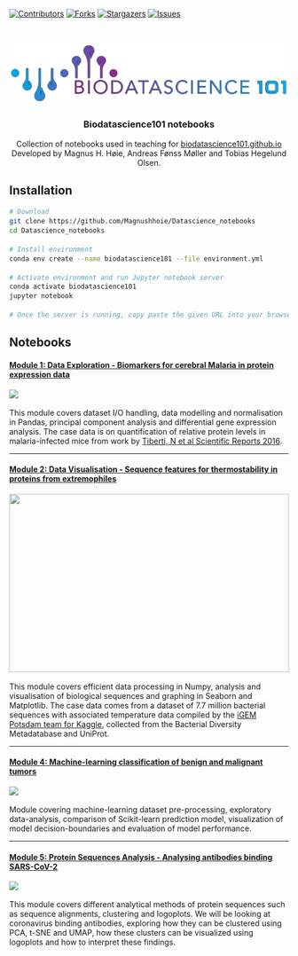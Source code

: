<!-- PROJECT SHIELDS -->
[![Contributors][contributors-shield]][contributors-url]
[![Forks][forks-shield]][forks-url]
[![Stargazers][stars-shield]][stars-url]
[![Issues][issues-shield]][issues-url]

<!-- PROJECT LOGO -->
<br />
<p align="center">
  <a href="https://biodatascience101.github.io">
    <img src="img/biodatascience101.png" alt="Logo">
  </a>

  <h3 align="center">Biodatascience101 notebooks</h3>

  <p align="center">
    Collection of notebooks used in teaching for <a href="https://biodatascience101.github.io">biodatascience101.github.io</a>
  <br>
    Developed by Magnus H. Høie, Andreas Fønss Møller and Tobias Hegelund Olsen.
    <br />
  </p>
</p>



## Installation

```bash
# Download
git clone https://github.com/Magnushhoie/Datascience_notebooks
cd Datascience_notebooks

# Install environment
conda env create --name biodatascience101 --file environment.yml

# Activate environment and run Jupyter notebook server
conda activate biodatascience101
jupyter notebook

# Once the server is running, copy paste the given URL into your browser of choice
```

## Notebooks

#### [Module 1: Data Exploration - Biomarkers for cerebral Malaria in protein expression data](https://github.com/Magnushhoie/Datascience_notebooks/blob/master/Module_1_Malaria_PandasIO.ipynb)
<img src="https://raw.githubusercontent.com/Magnushhoie/Datascience_notebooks/master/img/module1_logo.png">

This module covers dataset I/O handling, data modelling and normalisation in Pandas, principal component analysis and differential gene expression analysis. The case data is on quantification of relative protein levels in malaria-infected mice from work by [Tiberti, N et al Scientific Reports 2016](https://www.nature.com/articles/srep37871).

---

#### [Module 2: Data Visualisation - Sequence features for thermostability in proteins from extremophiles](https://github.com/Magnushhoie/Datascience_notebooks/blob/master/Module_2_Sequence_DataVisualization.ipynb)
<img src="https://github.com/Magnushhoie/Datascience_notebooks/blob/master/img/module2_logo.png?raw=true" width="504" height="322">

This module covers efficient data processing in Numpy, analysis and visualisation of biological sequences and graphing in Seaborn and Matplotlib. The case data comes from a dataset of 7.7 million bacterial sequences with associated temperature data compiled by the [iGEM Potsdam team for Kaggle](https://www.kaggle.com/igempotsdam/protein-heat-resistance-dataset), collected from the Bacterial Diversity Metadatabase and UniProt.

---

#### [Module 4: Machine-learning classification of benign and malignant tumors](https://github.com/Magnushhoie/Datascience_notebooks/blob/master/Module_4_Machine_learning.ipynb)
<img src="https://github.com/Magnushhoie/Datascience_notebooks/blob/master/img/module_4.png?raw=true" width="500">

Module covering machine-learning dataset pre-processing, exploratory data-analysis, comparison of Scikit-learn prediction model, visualization of model decision-boundaries and evaluation of model performance.

---

#### [Module 5: Protein Sequences Analysis - Analysing antibodies binding SARS-CoV-2](https://github.com/Magnushhoie/Datascience_notebooks/blob/master/Module_5_ProteinClustering.ipynb)
<img src="https://github.com/Magnushhoie/Datascience_notebooks/blob/master/img/module_5.png?raw=true" width="500">

This module covers different analytical methods of protein sequences such as sequence alignments, clustering and logoplots. We will be looking at coronavirus binding antibodies, exploring how they can be clustered using PCA, t-SNE and UMAP, how these clusters can be visualized using logoplots and how to interpret these findings.


<!-- MARKDOWN LINKS & IMAGES -->
<!-- https://www.markdownguide.org/basic-syntax/#reference-style-links -->
[contributors-shield]: https://img.shields.io/github/contributors/Magnushhoie/Datascience_notebooks.svg?style=for-the-badge
[contributors-url]: https://github.com/Magnushhoie/Datascience_notebooks/graphs/contributors
[forks-shield]: https://img.shields.io/github/forks/Magnushhoie/Datascience_notebooks.svg?style=for-the-badge
[forks-url]: https://github.com/Magnushhoie/Datascience_notebooks/network/members
[stars-shield]: https://img.shields.io/github/stars/Magnushhoie/Datascience_notebooks.svg?style=for-the-badge
[stars-url]: https://github.com/Magnushhoie/Datascience_notebooks/stargazers
[issues-shield]: https://img.shields.io/github/issues/Magnushhoie/Datascience_notebooks.svg?style=for-the-badge
[issues-url]: https://github.com/Magnushhoie/Datascience_notebooks/issues
